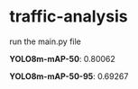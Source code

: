 # traffic-analysis

run the main.py file

**YOLO8m-mAP-50**: 0.80062

**YOLO8m-mAP-50-95**: 0.69267
